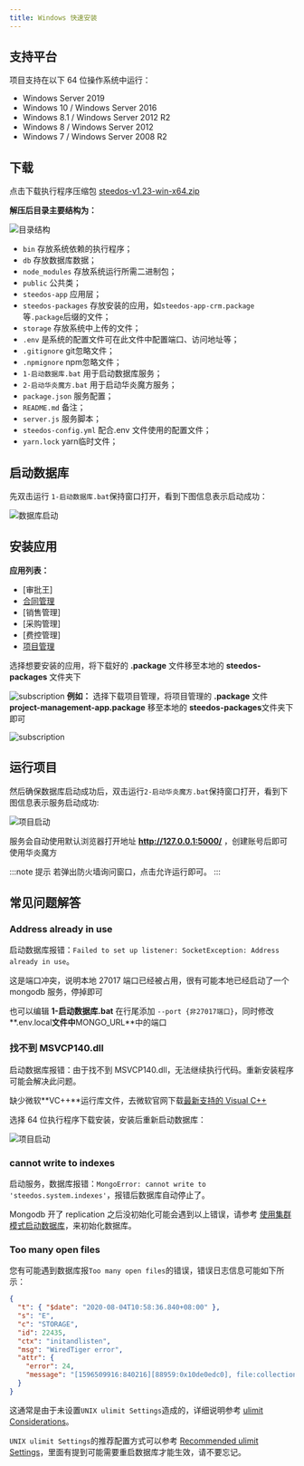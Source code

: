 ```yaml
---
title: Windows 快速安装
---
```


## 支持平台

项目支持在以下 64 位操作系统中运行：

- Windows Server 2019
- Windows 10 / Windows Server 2016
- Windows 8.1 / Windows Server 2012 R2
- Windows 8 / Windows Server 2012
- Windows 7 / Windows Server 2008 R2

## 下载

点击下载执行程序压缩包 [steedos-v1.23-win-x64.zip](https://www-steedos-com.oss-cn-beijing.aliyuncs.com/steedos/platform/steedos-v1.23-win-x64.zip)

**解压后目录主要结构为：**

![目录结构](/assets/windows/windows01.png)

- `bin` 存放系统依赖的执行程序；
- `db` 存放数据库数据；
- `node_modules` 存放系统运行所需二进制包；
- `public` 公共类；
- `steedos-app` 应用层；
- `steedos-packages` 存放安装的应用，如`steedos-app-crm.package`等`.package`后缀的文件；
- `storage` 存放系统中上传的文件；
- `.env` 是系统的配置文件可在此文件中配置端口、访问地址等；
- `.gitignore` git忽略文件；
- `.npmignore` npm忽略文件；
- `1-启动数据库.bat` 用于启动数据库服务；
- `2-启动华炎魔方.bat` 用于启动华炎魔方服务；
- `package.json` 服务配置；
- `README.md` 备注；
- `server.js` 服务脚本；
- `steedos-config.yml` 配合.env 文件使用的配置文件；
- `yarn.lock` yarn临时文件；

## 启动数据库

先双击运行 `1-启动数据库.bat`保持窗口打开，看到下图信息表示启动成功：

![数据库启动](/assets/windows/数据库启动.png)

## 安装应用

<!-- 您可以访问 [应用市场](https://www.steedos.com/appstore) 或下载示例应用 -->
**应用列表：**

- [审批王]
- [合同管理](https://github.com/steedos/steedos-app-contract/releases/download/v1.23.0-alpha.14/steedos-app-contract.package)
- [销售管理]
- [采购管理]
- [费控管理]
- [项目管理](https://github.com/steedos/project-management-app/releases/download/v1.23.0-alpha.16/project-management-app.package)

选择想要安装的应用，将下载好的 **.package** 文件移至本地的 **steedos-packages** 文件夹下

![subscription](/assets/windows/windows02.png)
**例如：** 选择下载项目管理，将项目管理的 **.package** 文件 **project-management-app.package** 移至本地的 **steedos-packages**文件夹下即可

![subscription](/assets/windows/windows03.png)

## 运行项目

然后确保数据库启动成功后，双击运行`2-启动华炎魔方.bat`保持窗口打开，看到下图信息表示服务启动成功:

![项目启动](/assets/windows/项目启动.png)

服务会自动使用默认浏览器打开地址 **http://127.0.0.1:5000/** ，创建账号后即可使用华炎魔方

:::note 提示
若弹出防火墙询问窗口，点击允许运行即可。
:::

## 常见问题解答

### Address already in use

启动数据库报错：`Failed to set up listener: SocketException: Address already in use`。

这是端口冲突，说明本地 27017 端口已经被占用，很有可能本地已经启动了一个 mongodb 服务，停掉即可

也可以编辑 **1-启动数据库.bat** 在行尾添加 `--port {非27017端口}`，同时修改**.env.local**文件中**MONGO_URL**中的端口

### 找不到 MSVCP140.dll

启动数据库报错：由于找不到 MSVCP140.dll，无法继续执行代码。重新安装程序可能会解决此问题。

缺少微软**VC++**运行库文件，去微软官网下载[最新支持的 Visual C++](https://support.microsoft.com/zh-cn/help/2977003/the-latest-supported-visual-c-downloads)

选择 64 位执行程序下载安装，安装后重新启动数据库：

![项目启动](/assets/windows/vc++.png)

### cannot write to indexes

启动服务，数据库报错：`MongoError: cannot write to 'steedos.system.indexes'`，报错后数据库自动停止了。

Mongodb 开了 replication 之后没初始化可能会遇到以上错误，请参考 [使用集群模式启动数据库](https://developer.steedos.com/help/deploy/deploy_ubuntu#%E4%BD%BF%E7%94%A8%E9%9B%86%E7%BE%A4%E6%A8%A1%E5%BC%8F%E5%90%AF%E5%8A%A8%E6%95%B0%E6%8D%AE%E5%BA%93)，来初始化数据库。

### Too many open files

您有可能遇到数据库报`Too many open files`的错误，错误日志信息可能如下所示：

```json
{
  "t": { "$date": "2020-08-04T10:58:36.840+08:00" },
  "s": "E",
  "c": "STORAGE",
  "id": 22435,
  "ctx": "initandlisten",
  "msg": "WiredTiger error",
  "attr": {
    "error": 24,
    "message": "[1596509916:840216][88959:0x10de0edc0], file:collection-0--5658530932290964009.wt, txn-recover: __wt_txn_recover, 852: Recovery failed: Too many open files"
  }
}
```

这通常是由于未设置`UNIX ulimit Settings`造成的，详细说明参考 [ulimit Considerations](https://docs.mongodb.com/manual/tutorial/install-mongodb-on-ubuntu/#run-mongodb-community-edition)。

`UNIX ulimit Settings`的推荐配置方式可以参考 [Recommended ulimit Settings](https://docs.mongodb.com/manual/reference/ulimit/#recommended-ulimit-settings)，里面有提到可能需要重启数据库才能生效，请不要忘记。
